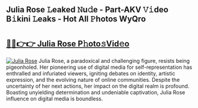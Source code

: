 ## Julia Rose 𝙻eaked 𝙽u𝚍e - Part-AKV 𝚅𝚒deo B𝚒kini 𝙻eaks - Hot All 𝙿hotos WyQro

# <h2><a href="http://ld0exhv.urlbe.top/?page=Julia+Rose">🔗🔗👉👉 Julia Rose P𝚑oto𝚜Vid𝚎o</a></h2>

[![Julia Rose](https://i.imgur.com/eBuTRDB.gif)](http://ld0exhv.urlbe.top/?page=Julia+Rose)
Julia Rose, a paradoxical and challenging figure, resists being pigeonholed. Her pioneering use of digital media for self-representation has enthralled and infuriated viewers, igniting debates on identity, artistic expression, and the evolving nature of online communities. Despite the uncertainty of her next actions, her impact on the digital realm is profound. Boasting unyielding determination and undeniable captivation, Julia Rose influence on digital media is boundless.
